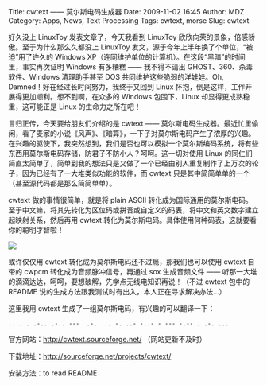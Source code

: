 Title: cwtext —— 莫尔斯电码生成器
Date: 2009-11-02 16:45
Author: MDZ
Category: Apps, News, Text Processing
Tags: cwtext, morse
Slug: cwtext

好久没上 LinuxToy 发表文章了，今天我看到 LinuxToy
欣欣向荣的景象，倍感骄傲。至于为什么那么久都没上 LinuxToy
发文，源于今年上半年换了个单位，“被迫”用了许久的 Windows
XP（连同维护单位的计算机）。在这段“黑暗”的时间里，事实再次证明 Windows
有多糟糕 —— 我不得不请出 GHOST、360、杀毒软件、Windows 清理助手甚至 DOS
共同维护这些脆弱的洋娃娃。Oh, Damned！好在经过长时间努力，我终于又回到
Linux 怀抱，倒是这样，工作开展得更加顺利。想不到啊，在众多的 Windows
包围下，Linux 却显得更成熟稳重，这可能正是 Linux 的生命力之所在吧！

言归正传，今天要给朋友们介绍的是 cwtext ——
莫尔斯电码生成器。最近忙里偷闲，看了麦家的小说《风声》、《暗算》，一下子对莫尔斯电码产生了浓厚的兴趣。在兴趣的驱使下，我突然想到，我们是否也可以模拟一个莫尔斯编码系统，将有些东西用莫尔斯电码存储，防君子不防小人？呵呵。这一切对使用
Linux
的同仁们简直太简单了，简单到我的想法只是又做了一个已经由别人重复制作了上万次的轮子，因为已经有了一大堆类似功能的软件，而
cwtext 只是其中简简单单的一个（甚至源代码都是那么简简单单）。

cwtext 做的事情很简单，就是将 plain ASCII
转化成为国际通用的莫尔斯电码。至于中文嘛，将其先转化为区位码或拼音或自定义的码表，将中文和英文数字建立起映射关系，然后再用
cwtext 转化为莫尔斯电码。具体使用何种码表，这就要看你的聪明才智啦！

[![](http://i.linuxtoy.org/images/2009/11/morse_code.jpg)](http://i.linuxtoy.org/images/2009/11/morse_code.jpg)

或许仅仅用 cwtext 转化成为莫尔斯电码还不过瘾，那我们也可以使用 cwtext
自带的 cwpcm 转化成为音频脉冲信号，再通过 sox 生成音频文件 ——
听那一大堆的滴滴达达，呵呵，要想破解，先学点无线电知识再说！（不过
cwtext 包中的 README
说的生成方法跟我测试时有出入，本人正在寻求解决办法…）

这里我用 cwtext 生成了一组莫尔斯电码，有兴趣的可以翻译一下：

`.... . .-.. .-.. ---  .-.. .. -. ..- -..- - --- -.-- . .-. ...`

官方网站：<http://cwtext.sourceforge.net/> （网站更新不及时）

下载地址：<http://sourceforge.net/projects/cwtext/>

安装方法：to read README
